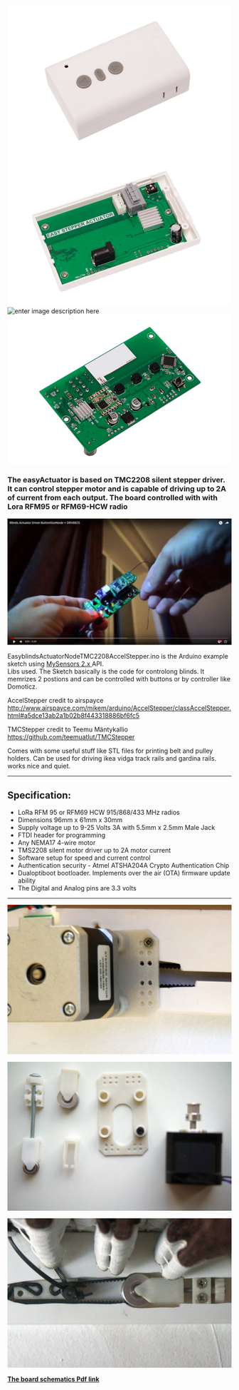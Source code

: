 ![enter image description here](https://github.com/EasySensors/easyActuator/blob/master/pcs/ACTUATOR_MAIN.jpg?raw=true)
![enter image description here](https://github.com/EasySensors/easyActuator/blob/master/pcs/ACTUATOR_BOTTOM.jpg?raw=true)
![enter image description here](https://github.com/EasySensors/easyActuator/blob/master/pcs/ACTUATOR_PCB_TOP.jpg.jpg?raw=true)
![enter image description here](https://github.com/EasySensors/easyActuator/blob/master/pcs/ACTUATOR_PCB_TOP_LR.jpg?raw=true)

### The easyActuator is based on TMC2208 silent stepper driver. It can control stepper motor and is capable of driving up to 2A of current from each output. The board controlled with with Lora RFM95 or RFM69-HCW radio 

[![Blinds Actuator Driver ](https://github.com/EasySensors/BlindsActuatorNode/blob/master/photos/youTube.jpg?raw=true)](https://youtu.be/Nq-V5lzM5DM)

EasyblindsActuatorNodeTMC2208AccelStepper.ino  is the Arduino example sketch using [MySensors 2.x ](https://www.mysensors.org/) API.  
Libs used. The Sketch basically is the code for controlong blinds. It memrizes 2 postions and can be controlled with buttons or by controller like Domoticz.

AccelStepper credit to airspayce http://www.airspayce.com/mikem/arduino/AccelStepper/classAccelStepper.html#a5dce13ab2a1b02b8f443318886bf6fc5 
 
TMCStepper credit to Teemu Mäntykallio 
https://github.com/teemuatlut/TMCStepper
  
Comes with some useful stuff like STL files for printing belt and pulley holders. Can be used for driving ikea vidga track rails and gardina rails. works nice and quiet.

  ------------------------------------------------------------------------

## Specification: ##

 - LoRa RFM 95 or RFM69 HCW 915/868/433 MHz radios
 - Dimensions 96mm x 61mm x 30mm
 - Supply voltage up to 9-25 Volts 3A with 5.5mm x 2.5mm Male Jack
 - FTDI  header for programming
 - Any NEMA17 4-wire motor
 - TMS2208 silent motor driver up to 2A motor current  
 - Software setup for speed and current control
 - Authentication security - Atmel ATSHA204A Crypto Authentication Chip
 - Dualoptiboot bootloader. Implements over the air (OTA) firmware update ability
 - The Digital and Analog pins are 3.3 volts

------------------------------------------------------


![enter image description here](https://github.com/EasySensors/BlindsActuatorNode/blob/master/photos/setMotor.JPG?raw=true)

![enter image description here](https://github.com/EasySensors/BlindsActuatorNode/blob/master/photos/set1.JPG?raw=true)

![enter image description here](https://github.com/EasySensors/BlindsActuatorNode/blob/master/photos/setPulley.JPG?raw=true)

[**The board schematics Pdf link**](https://github.com/EasySensors/BlindsActuatorNode/blob/master/KiCad/blindsActuator.pdf)



